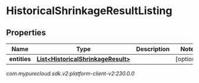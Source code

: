 # HistoricalShrinkageResultListing


## Properties

| Name | Type | Description | Notes |
| ------------ | ------------- | ------------- | ------------- |
| **entities** | [**List&lt;HistoricalShrinkageResult&gt;**](HistoricalShrinkageResult) |  |  [optional] |




_com.mypurecloud.sdk.v2:platform-client-v2:230.0.0_

